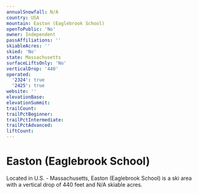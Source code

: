 ```yaml
---
annualSnowfall: N/A
country: USA
mountain: Easton (Eaglebrook School)
openToPublic: 'No'
owner: Independent
passAffiliations: ''
skiableAcres: ''
skied: 'No'
state: Massachusetts
surfaceLiftsOnly: 'No'
verticalDrop: '440'
operated:
  '2324': true
  '2425': true
website: ''
elevationBase:
elevationSummit:
trailCount:
trailPctBeginner:
trailPctIntermediate:
trailPctAdvanced:
liftCount:
---
```



# Easton (Eaglebrook School)

Located in U.S. - Massachusetts, Easton (Eaglebrook School) is a ski area with a vertical drop of 440 feet and N/A skiable acres.
